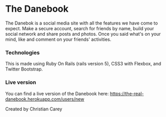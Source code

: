 # The Danebook

The Danebok is a social media site with all the features we have come to expect. Make a secure account, search for friends by name, build your social network and share posts and photos. Once you said what's on your mind, like and comment on your friends' activities. 

### Technologies

This is made using Ruby On Rails (rails version 5), CSS3 with Flexbox, and Twitter Bootstrap.

### Live version

You can find a live version of the Danebook here: https://the-real-danebook.herokuapp.com/users/new

Created by Christian Carey
